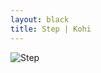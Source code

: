 ```yaml
---
layout: black
title: Step | Kohi
---
```

![Step](https://bn3pap090files.storage.live.com/y4msCsLDajRi9MonD7IKbg0256ZpJC5bQbhqZkPfJ8LZj0nsYrPzKDcbAQQ-iJsxCZGUH11vtl1qzTk-iXdTIkyiJWHKe3s2bx4nrYJU1MmPP80TMKd2qpffjwY_BMF5-7OGGXhtNwAamOOS2ImV6HSKZvIahB1qZgEpD9k9dtXC9EKgncazeD5NTygFtrXWV-o?width=1024&height=1024&cropmode=none)
